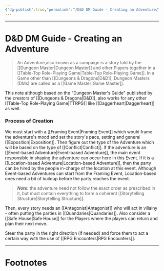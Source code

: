 ```yaml
---
{"dg-publish":true,"permalink":"/D&D DM Guide - Creating an Adventure/","tags":["TTRPG"]}
---
```



---
# D&D DM Guide - Creating an Adventure
> An Adventure,also known as a campaign is a story told by the [[Dungeon Master\|Dungeon Master]] and other Players together in a [[Table-Top Role-Playing Game\|Table-Top Role-Playing Game]]. In a Game other than [[Dungeons & Dragons\|D&D]], Dungeon Masters (DMs) are called as a [[Game Master\|Game Master]].

This note although based on the "Dungeon Master's Guide" published by the creators of [[Dungeons & Dragons\|D&D]], also works for any other [[Table-Top Role-Playing Game\|TTRPG]] like [[Daggerheart\|Daggerheart]] as well.

### Process of Creation
We must start with a [[Framing Event\|Framing Event]] which would frame the adventure's mood and set the story's pace, setting and general [[Exposition\|Exposition]]. Then figure out the type of the Adventure which will be based on the type of [[Conflict\|Conflict]]. If the adventure is an [[Event-based Adventure\|Event-based Adventure]], the main event responsible in shaping the adventure can occur here in this Event. If it is a [[Location-based Adventure\|Location-based Adventure]], then the party can be hired by the people in-charge of the location at this event. Although Event-based Adventures can start from the Framing Event, Location-based ones need a bit of buildup before the party reaches the event. 

> ***Note***: the adventure need not follow the exact order as prescribed in it, but must contain everything to form a coherent [[Storytelling Structure\|Storytelling Structure]].

Then, every story needs an [[Antagonist\|Antagonist]] who will act in villainy - often putting the parties in [[Quandaries\|Quandaries]]. Also consider a [[Safe House\|Safe House]] for the Players where the players can return and plan their next move.

Steer the party in the right direction (if needed) and force them to act a certain way with the use of [[RPG Encounters\|RPG Encounters]].

---
# Footnotes